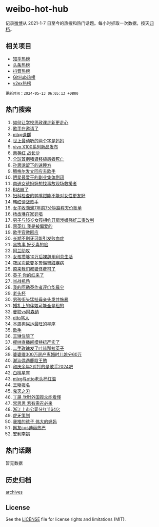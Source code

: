 # weibo-hot-hub

记录[微博](https://www.weibo.com)从 2021-1-7 日至今的热搜和热门话题。每小时抓取一次数据，按天[归档](archives)。

## 相关项目

- [知乎热榜](https://github.com/lonnyzhang423/zhihu-hot-hub)
- [头条热榜](https://github.com/lonnyzhang423/toutiao-hot-hub)
- [抖音热榜](https://github.com/lonnyzhang423/douyin-hot-hub)
- [GitHub热榜](https://github.com/lonnyzhang423/github-hot-hub)
- [v2ex热榜](https://github.com/lonnyzhang423/v2ex-hot-hub)


`更新时间：2024-05-13 06:05:13 +0800`

## 热门搜索

1. [如何让学校思政课走新更走心](https://m.weibo.cn/search?containerid=100103type%3D1%26t%3D10%26q%3D%23%E5%A6%82%E4%BD%95%E8%AE%A9%E5%AD%A6%E6%A0%A1%E6%80%9D%E6%94%BF%E8%AF%BE%E8%B5%B0%E6%96%B0%E6%9B%B4%E8%B5%B0%E5%BF%83%23&stream_entry_id=51&isnewpage=1&extparam=seat%3D1%26cate%3D10103%26dgr%3D0%26stream_entry_id%3D51%26filter_type%3Drealtimehot%26q%3D%2523%25E5%25A6%2582%25E4%25BD%2595%25E8%25AE%25A9%25E5%25AD%25A6%25E6%25A0%25A1%25E6%2580%259D%25E6%2594%25BF%25E8%25AF%25BE%25E8%25B5%25B0%25E6%2596%25B0%25E6%259B%25B4%25E8%25B5%25B0%25E5%25BF%2583%2523%26c_type%3D51%26pos%3D0%26display_time%3D1715551512%26pre_seqid%3D171555151276301142707)
1. [歌手在邀请了](https://m.weibo.cn/search?containerid=100103type%3D1%26t%3D10%26q%3D%23%E6%AD%8C%E6%89%8B%E5%9C%A8%E9%82%80%E8%AF%B7%E4%BA%86%23&stream_entry_id=31&isnewpage=1&extparam=seat%3D1%26lcate%3D5001%26pos%3D0%26q%3D%2523%25E6%25AD%258C%25E6%2589%258B%25E5%259C%25A8%25E9%2582%2580%25E8%25AF%25B7%25E4%25BA%2586%2523%26c_type%3D31%26flag%3D16%26dgr%3D0%26cate%3D5001%26band_rank%3D1%26stream_entry_id%3D31%26realpos%3D1%26filter_type%3Drealtimehot%26display_time%3D1715551512%26pre_seqid%3D171555151276301142707)
1. [mlxg退群](https://m.weibo.cn/search?containerid=100103type%3D1%26t%3D10%26q%3Dmlxg%E9%80%80%E7%BE%A4&stream_entry_id=31&isnewpage=1&extparam=seat%3D1%26lcate%3D5001%26pos%3D1%26q%3Dmlxg%25E9%2580%2580%25E7%25BE%25A4%26c_type%3D31%26flag%3D2%26dgr%3D0%26cate%3D5001%26band_rank%3D2%26stream_entry_id%3D31%26realpos%3D2%26filter_type%3Drealtimehot%26display_time%3D1715551512%26pre_seqid%3D171555151276301142707)
1. [世上最动听的两个字是妈妈](https://m.weibo.cn/search?containerid=100103type%3D1%26t%3D10%26q%3D%23%E4%B8%96%E4%B8%8A%E6%9C%80%E5%8A%A8%E5%90%AC%E7%9A%84%E4%B8%A4%E4%B8%AA%E5%AD%97%E6%98%AF%E5%A6%88%E5%A6%88%23&stream_entry_id=31&isnewpage=1&extparam=seat%3D1%26lcate%3D5001%26pos%3D2%26q%3D%2523%25E4%25B8%2596%25E4%25B8%258A%25E6%259C%2580%25E5%258A%25A8%25E5%2590%25AC%25E7%259A%2584%25E4%25B8%25A4%25E4%25B8%25AA%25E5%25AD%2597%25E6%2598%25AF%25E5%25A6%2588%25E5%25A6%2588%2523%26c_type%3D31%26flag%3D0%26dgr%3D0%26cate%3D5001%26band_rank%3D3%26stream_entry_id%3D31%26realpos%3D3%26filter_type%3Drealtimehot%26display_time%3D1715551512%26pre_seqid%3D171555151276301142707)
1. [vivo X100系列新品发布](https://m.weibo.cn/search?containerid=100103type%3D1%26t%3D10%26q%3Dvivo+X100%E7%B3%BB%E5%88%97%E6%96%B0%E5%93%81%E5%8F%91%E5%B8%83&stream_entry_id=31&isnewpage=1&extparam=seat%3D1%26lcate%3D5001%26filter_type%3Drealtimehot%26q%3Dvivo%2520X100%25E7%25B3%25BB%25E5%2588%2597%25E6%2596%25B0%25E5%2593%2581%25E5%258F%2591%25E5%25B8%2583%26c_type%3D31%26dgr%3D0%26cate%3D5001%26pos%3D3%26band_rank%3D4%26stream_entry_id%3D31%26adid%3D236180%26is_ad_pos%3D1%26display_time%3D1715551512%26pre_seqid%3D171555151276301142707)
1. [惠英红 战长沙](https://m.weibo.cn/search?containerid=100103type%3D1%26t%3D10%26q%3D%E6%83%A0%E8%8B%B1%E7%BA%A2+%E6%88%98%E9%95%BF%E6%B2%99&stream_entry_id=31&isnewpage=1&extparam=seat%3D1%26lcate%3D5001%26pos%3D4%26q%3D%25E6%2583%25A0%25E8%258B%25B1%25E7%25BA%25A2%2520%25E6%2588%2598%25E9%2595%25BF%25E6%25B2%2599%26c_type%3D31%26flag%3D2%26dgr%3D0%26cate%3D5001%26band_rank%3D4%26stream_entry_id%3D31%26realpos%3D4%26filter_type%3Drealtimehot%26display_time%3D1715551512%26pre_seqid%3D171555151276301142707)
1. [全球首例猪肾移植患者死亡](https://m.weibo.cn/search?containerid=100103type%3D1%26t%3D10%26q%3D%23%E5%85%A8%E7%90%83%E9%A6%96%E4%BE%8B%E7%8C%AA%E8%82%BE%E7%A7%BB%E6%A4%8D%E6%82%A3%E8%80%85%E6%AD%BB%E4%BA%A1%23&stream_entry_id=31&isnewpage=1&extparam=seat%3D1%26lcate%3D5001%26pos%3D5%26q%3D%2523%25E5%2585%25A8%25E7%2590%2583%25E9%25A6%2596%25E4%25BE%258B%25E7%258C%25AA%25E8%2582%25BE%25E7%25A7%25BB%25E6%25A4%258D%25E6%2582%25A3%25E8%2580%2585%25E6%25AD%25BB%25E4%25BA%25A1%2523%26c_type%3D31%26flag%3D2%26dgr%3D0%26cate%3D5001%26band_rank%3D5%26stream_entry_id%3D31%26realpos%3D5%26filter_type%3Drealtimehot%26display_time%3D1715551512%26pre_seqid%3D171555151276301142707)
1. [孙思邈留下的速睡方](https://m.weibo.cn/search?containerid=100103type%3D1%26t%3D10%26q%3D%23%E5%AD%99%E6%80%9D%E9%82%88%E7%95%99%E4%B8%8B%E7%9A%84%E9%80%9F%E7%9D%A1%E6%96%B9%23&stream_entry_id=31&isnewpage=1&extparam=seat%3D1%26lcate%3D5001%26pos%3D6%26q%3D%2523%25E5%25AD%2599%25E6%2580%259D%25E9%2582%2588%25E7%2595%2599%25E4%25B8%258B%25E7%259A%2584%25E9%2580%259F%25E7%259D%25A1%25E6%2596%25B9%2523%26c_type%3D31%26flag%3D2%26dgr%3D0%26cate%3D5001%26band_rank%3D6%26stream_entry_id%3D31%26realpos%3D6%26filter_type%3Drealtimehot%26display_time%3D1715551512%26pre_seqid%3D171555151276301142707)
1. [腾格尔发文回应去歌手](https://m.weibo.cn/search?containerid=100103type%3D1%26t%3D10%26q%3D%23%E8%85%BE%E6%A0%BC%E5%B0%94%E5%8F%91%E6%96%87%E5%9B%9E%E5%BA%94%E5%8E%BB%E6%AD%8C%E6%89%8B%23&stream_entry_id=31&isnewpage=1&extparam=seat%3D1%26lcate%3D5001%26pos%3D7%26q%3D%2523%25E8%2585%25BE%25E6%25A0%25BC%25E5%25B0%2594%25E5%258F%2591%25E6%2596%2587%25E5%259B%259E%25E5%25BA%2594%25E5%258E%25BB%25E6%25AD%258C%25E6%2589%258B%2523%26c_type%3D31%26flag%3D2%26dgr%3D0%26cate%3D5001%26band_rank%3D7%26stream_entry_id%3D31%26realpos%3D7%26filter_type%3Drealtimehot%26display_time%3D1715551512%26pre_seqid%3D171555151276301142707)
1. [明星最爱干的副业集体倒闭](https://m.weibo.cn/search?containerid=100103type%3D1%26t%3D10%26q%3D%23%E6%98%8E%E6%98%9F%E6%9C%80%E7%88%B1%E5%B9%B2%E7%9A%84%E5%89%AF%E4%B8%9A%E9%9B%86%E4%BD%93%E5%80%92%E9%97%AD%23&stream_entry_id=31&isnewpage=1&extparam=seat%3D1%26lcate%3D5001%26pos%3D8%26q%3D%2523%25E6%2598%258E%25E6%2598%259F%25E6%259C%2580%25E7%2588%25B1%25E5%25B9%25B2%25E7%259A%2584%25E5%2589%25AF%25E4%25B8%259A%25E9%259B%2586%25E4%25BD%2593%25E5%2580%2592%25E9%2597%25AD%2523%26c_type%3D31%26flag%3D2%26dgr%3D0%26cate%3D5001%26band_rank%3D8%26stream_entry_id%3D31%26realpos%3D8%26filter_type%3Drealtimehot%26display_time%3D1715551512%26pre_seqid%3D171555151276301142707)
1. [南通女孩妈妈想找事故现场救援者](https://m.weibo.cn/search?containerid=100103type%3D1%26t%3D10%26q%3D%23%E5%8D%97%E9%80%9A%E5%A5%B3%E5%AD%A9%E5%A6%88%E5%A6%88%E6%83%B3%E6%89%BE%E4%BA%8B%E6%95%85%E7%8E%B0%E5%9C%BA%E6%95%91%E6%8F%B4%E8%80%85%23&stream_entry_id=31&isnewpage=1&extparam=seat%3D1%26lcate%3D5001%26pos%3D9%26q%3D%2523%25E5%258D%2597%25E9%2580%259A%25E5%25A5%25B3%25E5%25AD%25A9%25E5%25A6%2588%25E5%25A6%2588%25E6%2583%25B3%25E6%2589%25BE%25E4%25BA%258B%25E6%2595%2585%25E7%258E%25B0%25E5%259C%25BA%25E6%2595%2591%25E6%258F%25B4%25E8%2580%2585%2523%26c_type%3D31%26flag%3D32768%26dgr%3D0%26cate%3D5001%26band_rank%3D9%26stream_entry_id%3D31%26realpos%3D9%26filter_type%3Drealtimehot%26display_time%3D1715551512%26pre_seqid%3D171555151276301142707)
1. [B站崩了](https://m.weibo.cn/search?containerid=100103type%3D1%26t%3D10%26q%3DB%E7%AB%99%E5%B4%A9%E4%BA%86&stream_entry_id=31&isnewpage=1&extparam=seat%3D1%26lcate%3D5001%26pos%3D10%26q%3DB%25E7%25AB%2599%25E5%25B4%25A9%25E4%25BA%2586%26c_type%3D31%26flag%3D0%26dgr%3D0%26cate%3D5001%26band_rank%3D10%26stream_entry_id%3D31%26realpos%3D10%26filter_type%3Drealtimehot%26display_time%3D1715551512%26pre_seqid%3D171555151276301142707)
1. [妇科检查的鸭嘴钳能不能对女性更友好](https://m.weibo.cn/search?containerid=100103type%3D1%26t%3D10%26q%3D%23%E5%A6%87%E7%A7%91%E6%A3%80%E6%9F%A5%E7%9A%84%E9%B8%AD%E5%98%B4%E9%92%B3%E8%83%BD%E4%B8%8D%E8%83%BD%E5%AF%B9%E5%A5%B3%E6%80%A7%E6%9B%B4%E5%8F%8B%E5%A5%BD%23&stream_entry_id=31&isnewpage=1&extparam=seat%3D1%26lcate%3D5001%26pos%3D11%26q%3D%2523%25E5%25A6%2587%25E7%25A7%2591%25E6%25A3%2580%25E6%259F%25A5%25E7%259A%2584%25E9%25B8%25AD%25E5%2598%25B4%25E9%2592%25B3%25E8%2583%25BD%25E4%25B8%258D%25E8%2583%25BD%25E5%25AF%25B9%25E5%25A5%25B3%25E6%2580%25A7%25E6%259B%25B4%25E5%258F%258B%25E5%25A5%25BD%2523%26c_type%3D31%26flag%3D2%26dgr%3D0%26cate%3D5001%26band_rank%3D11%26stream_entry_id%3D31%26realpos%3D11%26filter_type%3Drealtimehot%26display_time%3D1715551512%26pre_seqid%3D171555151276301142707)
1. [韩红请战歌手](https://m.weibo.cn/search?containerid=100103type%3D1%26t%3D10%26q%3D%E9%9F%A9%E7%BA%A2%E8%AF%B7%E6%88%98%E6%AD%8C%E6%89%8B&stream_entry_id=31&isnewpage=1&extparam=seat%3D1%26lcate%3D5001%26pos%3D12%26q%3D%25E9%259F%25A9%25E7%25BA%25A2%25E8%25AF%25B7%25E6%2588%2598%25E6%25AD%258C%25E6%2589%258B%26c_type%3D31%26flag%3D0%26dgr%3D0%26cate%3D5001%26band_rank%3D12%26stream_entry_id%3D31%26realpos%3D12%26filter_type%3Drealtimehot%26display_time%3D1715551512%26pre_seqid%3D171555151276301142707)
1. [女子收滴滴7年前7分钟路程天价账单](https://m.weibo.cn/search?containerid=100103type%3D1%26t%3D10%26q%3D%23%E5%A5%B3%E5%AD%90%E6%94%B6%E6%BB%B4%E6%BB%B47%E5%B9%B4%E5%89%8D7%E5%88%86%E9%92%9F%E8%B7%AF%E7%A8%8B%E5%A4%A9%E4%BB%B7%E8%B4%A6%E5%8D%95%23&stream_entry_id=31&isnewpage=1&extparam=seat%3D1%26lcate%3D5001%26pos%3D13%26q%3D%2523%25E5%25A5%25B3%25E5%25AD%2590%25E6%2594%25B6%25E6%25BB%25B4%25E6%25BB%25B47%25E5%25B9%25B4%25E5%2589%258D7%25E5%2588%2586%25E9%2592%259F%25E8%25B7%25AF%25E7%25A8%258B%25E5%25A4%25A9%25E4%25BB%25B7%25E8%25B4%25A6%25E5%258D%2595%2523%26c_type%3D31%26flag%3D1%26dgr%3D0%26cate%3D5001%26band_rank%3D13%26stream_entry_id%3D31%26realpos%3D13%26filter_type%3Drealtimehot%26display_time%3D1715551512%26pre_seqid%3D171555151276301142707)
1. [杨丞琳在家罚唱](https://m.weibo.cn/search?containerid=100103type%3D1%26t%3D10%26q%3D%23%E6%9D%A8%E4%B8%9E%E7%90%B3%E5%9C%A8%E5%AE%B6%E7%BD%9A%E5%94%B1%23&stream_entry_id=31&isnewpage=1&extparam=seat%3D1%26lcate%3D5001%26pos%3D14%26q%3D%2523%25E6%259D%25A8%25E4%25B8%259E%25E7%2590%25B3%25E5%259C%25A8%25E5%25AE%25B6%25E7%25BD%259A%25E5%2594%25B1%2523%26c_type%3D31%26flag%3D2%26dgr%3D0%26cate%3D5001%26band_rank%3D14%26stream_entry_id%3D31%26realpos%3D14%26filter_type%3Drealtimehot%26display_time%3D1715551512%26pre_seqid%3D171555151276301142707)
1. [男子与16岁女孩相约开房涉嫌强奸二审改判](https://m.weibo.cn/search?containerid=100103type%3D1%26t%3D10%26q%3D%23%E7%94%B7%E5%AD%90%E4%B8%8E16%E5%B2%81%E5%A5%B3%E5%AD%A9%E7%9B%B8%E7%BA%A6%E5%BC%80%E6%88%BF%E6%B6%89%E5%AB%8C%E5%BC%BA%E5%A5%B8%E4%BA%8C%E5%AE%A1%E6%94%B9%E5%88%A4%23&stream_entry_id=31&isnewpage=1&extparam=seat%3D1%26lcate%3D5001%26pos%3D15%26q%3D%2523%25E7%2594%25B7%25E5%25AD%2590%25E4%25B8%258E16%25E5%25B2%2581%25E5%25A5%25B3%25E5%25AD%25A9%25E7%259B%25B8%25E7%25BA%25A6%25E5%25BC%2580%25E6%2588%25BF%25E6%25B6%2589%25E5%25AB%258C%25E5%25BC%25BA%25E5%25A5%25B8%25E4%25BA%258C%25E5%25AE%25A1%25E6%2594%25B9%25E5%2588%25A4%2523%26c_type%3D31%26flag%3D2%26dgr%3D0%26cate%3D5001%26band_rank%3D15%26stream_entry_id%3D31%26realpos%3D15%26filter_type%3Drealtimehot%26display_time%3D1715551512%26pre_seqid%3D171555151276301142707)
1. [惠英红 我是被偏爱的](https://m.weibo.cn/search?containerid=100103type%3D1%26t%3D10%26q%3D%E6%83%A0%E8%8B%B1%E7%BA%A2+%E6%88%91%E6%98%AF%E8%A2%AB%E5%81%8F%E7%88%B1%E7%9A%84&stream_entry_id=31&isnewpage=1&extparam=seat%3D1%26lcate%3D5001%26pos%3D16%26q%3D%25E6%2583%25A0%25E8%258B%25B1%25E7%25BA%25A2%2520%25E6%2588%2591%25E6%2598%25AF%25E8%25A2%25AB%25E5%2581%258F%25E7%2588%25B1%25E7%259A%2584%26c_type%3D31%26flag%3D2%26dgr%3D0%26cate%3D5001%26band_rank%3D16%26stream_entry_id%3D31%26realpos%3D16%26filter_type%3Drealtimehot%26display_time%3D1715551512%26pre_seqid%3D171555151276301142707)
1. [歌手官微回应](https://m.weibo.cn/search?containerid=100103type%3D1%26t%3D10%26q%3D%E6%AD%8C%E6%89%8B%E5%AE%98%E5%BE%AE%E5%9B%9E%E5%BA%94&stream_entry_id=31&isnewpage=1&extparam=seat%3D1%26lcate%3D5001%26pos%3D17%26q%3D%25E6%25AD%258C%25E6%2589%258B%25E5%25AE%2598%25E5%25BE%25AE%25E5%259B%259E%25E5%25BA%2594%26c_type%3D31%26flag%3D0%26dgr%3D0%26cate%3D5001%26band_rank%3D17%26stream_entry_id%3D31%26realpos%3D17%26filter_type%3Drealtimehot%26display_time%3D1715551512%26pre_seqid%3D171555151276301142707)
1. [长期不刷牙可能引发败血症](https://m.weibo.cn/search?containerid=100103type%3D1%26t%3D10%26q%3D%23%E9%95%BF%E6%9C%9F%E4%B8%8D%E5%88%B7%E7%89%99%E5%8F%AF%E8%83%BD%E5%BC%95%E5%8F%91%E8%B4%A5%E8%A1%80%E7%97%87%23&stream_entry_id=31&isnewpage=1&extparam=seat%3D1%26lcate%3D5001%26pos%3D18%26q%3D%2523%25E9%2595%25BF%25E6%259C%259F%25E4%25B8%258D%25E5%2588%25B7%25E7%2589%2599%25E5%258F%25AF%25E8%2583%25BD%25E5%25BC%2595%25E5%258F%2591%25E8%25B4%25A5%25E8%25A1%2580%25E7%2597%2587%2523%26c_type%3D31%26flag%3D0%26dgr%3D0%26cate%3D5001%26band_rank%3D18%26stream_entry_id%3D31%26realpos%3D18%26filter_type%3Drealtimehot%26display_time%3D1715551512%26pre_seqid%3D171555151276301142707)
1. [黑执事 好歹毒的脸](https://m.weibo.cn/search?containerid=100103type%3D1%26t%3D10%26q%3D%E9%BB%91%E6%89%A7%E4%BA%8B+%E5%A5%BD%E6%AD%B9%E6%AF%92%E7%9A%84%E8%84%B8&stream_entry_id=31&isnewpage=1&extparam=seat%3D1%26lcate%3D5001%26pos%3D19%26q%3D%25E9%25BB%2591%25E6%2589%25A7%25E4%25BA%258B%2520%25E5%25A5%25BD%25E6%25AD%25B9%25E6%25AF%2592%25E7%259A%2584%25E8%2584%25B8%26c_type%3D31%26flag%3D0%26dgr%3D0%26cate%3D5001%26band_rank%3D19%26stream_entry_id%3D31%26realpos%3D19%26filter_type%3Drealtimehot%26display_time%3D1715551512%26pre_seqid%3D171555151276301142707)
1. [阿兰助攻](https://m.weibo.cn/search?containerid=100103type%3D1%26t%3D10%26q%3D%23%E9%98%BF%E5%85%B0%E5%8A%A9%E6%94%BB%23&stream_entry_id=31&isnewpage=1&extparam=seat%3D1%26lcate%3D5001%26pos%3D20%26q%3D%2523%25E9%2598%25BF%25E5%2585%25B0%25E5%258A%25A9%25E6%2594%25BB%2523%26c_type%3D31%26flag%3D0%26dgr%3D0%26cate%3D5001%26band_rank%3D20%26stream_entry_id%3D31%26realpos%3D20%26filter_type%3Drealtimehot%26display_time%3D1715551512%26pre_seqid%3D171555151276301142707)
1. [女孩攒够10万后裸辞用利息生活](https://m.weibo.cn/search?containerid=100103type%3D1%26t%3D10%26q%3D%23%E5%A5%B3%E5%AD%A9%E6%94%92%E5%A4%9F10%E4%B8%87%E5%90%8E%E8%A3%B8%E8%BE%9E%E7%94%A8%E5%88%A9%E6%81%AF%E7%94%9F%E6%B4%BB%23&stream_entry_id=31&isnewpage=1&extparam=seat%3D1%26lcate%3D5001%26pos%3D21%26q%3D%2523%25E5%25A5%25B3%25E5%25AD%25A9%25E6%2594%2592%25E5%25A4%259F10%25E4%25B8%2587%25E5%2590%258E%25E8%25A3%25B8%25E8%25BE%259E%25E7%2594%25A8%25E5%2588%25A9%25E6%2581%25AF%25E7%2594%259F%25E6%25B4%25BB%2523%26c_type%3D31%26flag%3D0%26dgr%3D0%26cate%3D5001%26band_rank%3D21%26stream_entry_id%3D31%26realpos%3D21%26filter_type%3Drealtimehot%26display_time%3D1715551512%26pre_seqid%3D171555151276301142707)
1. [夜尿次数变多警惕肾脏疾病](https://m.weibo.cn/search?containerid=100103type%3D1%26t%3D10%26q%3D%23%E5%A4%9C%E5%B0%BF%E6%AC%A1%E6%95%B0%E5%8F%98%E5%A4%9A%E8%AD%A6%E6%83%95%E8%82%BE%E8%84%8F%E7%96%BE%E7%97%85%23&stream_entry_id=31&isnewpage=1&extparam=seat%3D1%26lcate%3D5001%26pos%3D22%26q%3D%2523%25E5%25A4%259C%25E5%25B0%25BF%25E6%25AC%25A1%25E6%2595%25B0%25E5%258F%2598%25E5%25A4%259A%25E8%25AD%25A6%25E6%2583%2595%25E8%2582%25BE%25E8%2584%258F%25E7%2596%25BE%25E7%2597%2585%2523%26c_type%3D31%26flag%3D0%26dgr%3D0%26cate%3D5001%26band_rank%3D22%26stream_entry_id%3D31%26realpos%3D22%26filter_type%3Drealtimehot%26display_time%3D1715551512%26pre_seqid%3D171555151276301142707)
1. [原来我们都错怪费可了](https://m.weibo.cn/search?containerid=100103type%3D1%26t%3D10%26q%3D%23%E5%8E%9F%E6%9D%A5%E6%88%91%E4%BB%AC%E9%83%BD%E9%94%99%E6%80%AA%E8%B4%B9%E5%8F%AF%E4%BA%86%23&stream_entry_id=31&isnewpage=1&extparam=seat%3D1%26lcate%3D5001%26pos%3D23%26q%3D%2523%25E5%258E%259F%25E6%259D%25A5%25E6%2588%2591%25E4%25BB%25AC%25E9%2583%25BD%25E9%2594%2599%25E6%2580%25AA%25E8%25B4%25B9%25E5%258F%25AF%25E4%25BA%2586%2523%26c_type%3D31%26flag%3D2%26dgr%3D0%26cate%3D5001%26band_rank%3D23%26stream_entry_id%3D31%26realpos%3D23%26filter_type%3Drealtimehot%26display_time%3D1715551512%26pre_seqid%3D171555151276301142707)
1. [英子 你的红来了](https://m.weibo.cn/search?containerid=100103type%3D1%26t%3D10%26q%3D%E8%8B%B1%E5%AD%90+%E4%BD%A0%E7%9A%84%E7%BA%A2%E6%9D%A5%E4%BA%86&stream_entry_id=31&isnewpage=1&extparam=seat%3D1%26lcate%3D5001%26pos%3D24%26q%3D%25E8%258B%25B1%25E5%25AD%2590%2520%25E4%25BD%25A0%25E7%259A%2584%25E7%25BA%25A2%25E6%259D%25A5%25E4%25BA%2586%26c_type%3D31%26flag%3D0%26dgr%3D0%26cate%3D5001%26band_rank%3D24%26stream_entry_id%3D31%26realpos%3D24%26filter_type%3Drealtimehot%26display_time%3D1715551512%26pre_seqid%3D171555151276301142707)
1. [肖战机场](https://m.weibo.cn/search?containerid=100103type%3D1%26t%3D10%26q%3D%E8%82%96%E6%88%98%E6%9C%BA%E5%9C%BA&stream_entry_id=31&isnewpage=1&extparam=seat%3D1%26lcate%3D5001%26pos%3D25%26q%3D%25E8%2582%2596%25E6%2588%2598%25E6%259C%25BA%25E5%259C%25BA%26c_type%3D31%26flag%3D0%26dgr%3D0%26cate%3D5001%26band_rank%3D25%26stream_entry_id%3D31%26realpos%3D25%26filter_type%3Drealtimehot%26display_time%3D1715551512%26pre_seqid%3D171555151276301142707)
1. [我的阿勒泰作者评价华晨宇](https://m.weibo.cn/search?containerid=100103type%3D1%26t%3D10%26q%3D%E6%88%91%E7%9A%84%E9%98%BF%E5%8B%92%E6%B3%B0%E4%BD%9C%E8%80%85%E8%AF%84%E4%BB%B7%E5%8D%8E%E6%99%A8%E5%AE%87&stream_entry_id=31&isnewpage=1&extparam=seat%3D1%26lcate%3D5001%26pos%3D26%26q%3D%25E6%2588%2591%25E7%259A%2584%25E9%2598%25BF%25E5%258B%2592%25E6%25B3%25B0%25E4%25BD%259C%25E8%2580%2585%25E8%25AF%2584%25E4%25BB%25B7%25E5%258D%258E%25E6%2599%25A8%25E5%25AE%2587%26c_type%3D31%26flag%3D0%26dgr%3D0%26cate%3D5001%26band_rank%3D26%26stream_entry_id%3D31%26realpos%3D26%26filter_type%3Drealtimehot%26display_time%3D1715551512%26pre_seqid%3D171555151276301142707)
1. [老头杯](https://m.weibo.cn/search?containerid=100103type%3D1%26t%3D10%26q%3D%E8%80%81%E5%A4%B4%E6%9D%AF&stream_entry_id=31&isnewpage=1&extparam=seat%3D1%26lcate%3D5001%26pos%3D27%26q%3D%25E8%2580%2581%25E5%25A4%25B4%25E6%259D%25AF%26c_type%3D31%26flag%3D0%26dgr%3D0%26cate%3D5001%26band_rank%3D27%26stream_entry_id%3D31%26realpos%3D27%26filter_type%3Drealtimehot%26display_time%3D1715551512%26pre_seqid%3D171555151276301142707)
1. [男孩街头猛扯母亲头发并施暴](https://m.weibo.cn/search?containerid=100103type%3D1%26t%3D10%26q%3D%23%E7%94%B7%E5%AD%A9%E8%A1%97%E5%A4%B4%E7%8C%9B%E6%89%AF%E6%AF%8D%E4%BA%B2%E5%A4%B4%E5%8F%91%E5%B9%B6%E6%96%BD%E6%9A%B4%23&stream_entry_id=31&isnewpage=1&extparam=seat%3D1%26lcate%3D5001%26pos%3D28%26q%3D%2523%25E7%2594%25B7%25E5%25AD%25A9%25E8%25A1%2597%25E5%25A4%25B4%25E7%258C%259B%25E6%2589%25AF%25E6%25AF%258D%25E4%25BA%25B2%25E5%25A4%25B4%25E5%258F%2591%25E5%25B9%25B6%25E6%2596%25BD%25E6%259A%25B4%2523%26c_type%3D31%26flag%3D0%26dgr%3D0%26cate%3D5001%26band_rank%3D28%26stream_entry_id%3D31%26realpos%3D28%26filter_type%3Drealtimehot%26display_time%3D1715551512%26pre_seqid%3D171555151276301142707)
1. [婚礼上的伴娘可能全是租的](https://m.weibo.cn/search?containerid=100103type%3D1%26t%3D10%26q%3D%23%E5%A9%9A%E7%A4%BC%E4%B8%8A%E7%9A%84%E4%BC%B4%E5%A8%98%E5%8F%AF%E8%83%BD%E5%85%A8%E6%98%AF%E7%A7%9F%E7%9A%84%23&stream_entry_id=31&isnewpage=1&extparam=seat%3D1%26lcate%3D5001%26pos%3D29%26q%3D%2523%25E5%25A9%259A%25E7%25A4%25BC%25E4%25B8%258A%25E7%259A%2584%25E4%25BC%25B4%25E5%25A8%2598%25E5%258F%25AF%25E8%2583%25BD%25E5%2585%25A8%25E6%2598%25AF%25E7%25A7%259F%25E7%259A%2584%2523%26c_type%3D31%26flag%3D0%26dgr%3D0%26cate%3D5001%26band_rank%3D29%26stream_entry_id%3D31%26realpos%3D29%26filter_type%3Drealtimehot%26display_time%3D1715551512%26pre_seqid%3D171555151276301142707)
1. [曼联vs阿森纳](https://m.weibo.cn/search?containerid=100103type%3D1%26t%3D10%26q%3D%23%E6%9B%BC%E8%81%94vs%E9%98%BF%E6%A3%AE%E7%BA%B3%23&stream_entry_id=31&isnewpage=1&extparam=seat%3D1%26lcate%3D5001%26pos%3D30%26q%3D%2523%25E6%259B%25BC%25E8%2581%2594vs%25E9%2598%25BF%25E6%25A3%25AE%25E7%25BA%25B3%2523%26c_type%3D31%26flag%3D0%26dgr%3D0%26cate%3D5001%26band_rank%3D30%26stream_entry_id%3D31%26realpos%3D30%26filter_type%3Drealtimehot%26display_time%3D1715551512%26pre_seqid%3D171555151276301142707)
1. [otto骂人](https://m.weibo.cn/search?containerid=100103type%3D1%26t%3D10%26q%3Dotto%E9%AA%82%E4%BA%BA&stream_entry_id=31&isnewpage=1&extparam=seat%3D1%26lcate%3D5001%26pos%3D31%26q%3Dotto%25E9%25AA%2582%25E4%25BA%25BA%26c_type%3D31%26flag%3D0%26dgr%3D0%26cate%3D5001%26band_rank%3D31%26stream_entry_id%3D31%26realpos%3D31%26filter_type%3Drealtimehot%26display_time%3D1715551512%26pre_seqid%3D171555151276301142707)
1. [本周狗屎运最旺的星座](https://m.weibo.cn/search?containerid=100103type%3D1%26t%3D10%26q%3D%E6%9C%AC%E5%91%A8%E7%8B%97%E5%B1%8E%E8%BF%90%E6%9C%80%E6%97%BA%E7%9A%84%E6%98%9F%E5%BA%A7&stream_entry_id=31&isnewpage=1&extparam=seat%3D1%26lcate%3D5001%26pos%3D32%26q%3D%25E6%259C%25AC%25E5%2591%25A8%25E7%258B%2597%25E5%25B1%258E%25E8%25BF%2590%25E6%259C%2580%25E6%2597%25BA%25E7%259A%2584%25E6%2598%259F%25E5%25BA%25A7%26c_type%3D31%26flag%3D0%26dgr%3D0%26cate%3D5001%26band_rank%3D32%26stream_entry_id%3D31%26realpos%3D32%26filter_type%3Drealtimehot%26display_time%3D1715551512%26pre_seqid%3D171555151276301142707)
1. [歌手](https://m.weibo.cn/search?containerid=100103type%3D1%26t%3D10%26q%3D%E6%AD%8C%E6%89%8B&stream_entry_id=31&isnewpage=1&extparam=seat%3D1%26lcate%3D5001%26pos%3D33%26q%3D%25E6%25AD%258C%25E6%2589%258B%26c_type%3D31%26flag%3D0%26dgr%3D0%26cate%3D5001%26band_rank%3D33%26stream_entry_id%3D31%26realpos%3D33%26filter_type%3Drealtimehot%26display_time%3D1715551512%26pre_seqid%3D171555151276301142707)
1. [王琳住院了](https://m.weibo.cn/search?containerid=100103type%3D1%26t%3D10%26q%3D%23%E7%8E%8B%E7%90%B3%E4%BD%8F%E9%99%A2%E4%BA%86%23&stream_entry_id=31&isnewpage=1&extparam=seat%3D1%26lcate%3D5001%26pos%3D34%26q%3D%2523%25E7%258E%258B%25E7%2590%25B3%25E4%25BD%258F%25E9%2599%25A2%25E4%25BA%2586%2523%26c_type%3D31%26flag%3D0%26dgr%3D0%26cate%3D5001%26band_rank%3D34%26stream_entry_id%3D31%26realpos%3D34%26filter_type%3Drealtimehot%26display_time%3D1715551512%26pre_seqid%3D171555151276301142707)
1. [椰树直播间模特捂严实了](https://m.weibo.cn/search?containerid=100103type%3D1%26t%3D10%26q%3D%23%E6%A4%B0%E6%A0%91%E7%9B%B4%E6%92%AD%E9%97%B4%E6%A8%A1%E7%89%B9%E6%8D%82%E4%B8%A5%E5%AE%9E%E4%BA%86%23&stream_entry_id=31&isnewpage=1&extparam=seat%3D1%26lcate%3D5001%26pos%3D35%26q%3D%2523%25E6%25A4%25B0%25E6%25A0%2591%25E7%259B%25B4%25E6%2592%25AD%25E9%2597%25B4%25E6%25A8%25A1%25E7%2589%25B9%25E6%258D%2582%25E4%25B8%25A5%25E5%25AE%259E%25E4%25BA%2586%2523%26c_type%3D31%26flag%3D0%26dgr%3D0%26cate%3D5001%26band_rank%3D35%26stream_entry_id%3D31%26realpos%3D35%26filter_type%3Drealtimehot%26display_time%3D1715551512%26pre_seqid%3D171555151276301142707)
1. [二手玫瑰发了叶赫那拉英子](https://m.weibo.cn/search?containerid=100103type%3D1%26t%3D10%26q%3D%E4%BA%8C%E6%89%8B%E7%8E%AB%E7%91%B0%E5%8F%91%E4%BA%86%E5%8F%B6%E8%B5%AB%E9%82%A3%E6%8B%89%E8%8B%B1%E5%AD%90&stream_entry_id=31&isnewpage=1&extparam=seat%3D1%26lcate%3D5001%26pos%3D36%26q%3D%25E4%25BA%258C%25E6%2589%258B%25E7%258E%25AB%25E7%2591%25B0%25E5%258F%2591%25E4%25BA%2586%25E5%258F%25B6%25E8%25B5%25AB%25E9%2582%25A3%25E6%258B%2589%25E8%258B%25B1%25E5%25AD%2590%26c_type%3D31%26flag%3D0%26dgr%3D0%26cate%3D5001%26band_rank%3D36%26stream_entry_id%3D31%26realpos%3D36%26filter_type%3Drealtimehot%26display_time%3D1715551512%26pre_seqid%3D171555151276301142707)
1. [婆婆赠300万房产离婚时儿媳分60万](https://m.weibo.cn/search?containerid=100103type%3D1%26t%3D10%26q%3D%23%E5%A9%86%E5%A9%86%E8%B5%A0300%E4%B8%87%E6%88%BF%E4%BA%A7%E7%A6%BB%E5%A9%9A%E6%97%B6%E5%84%BF%E5%AA%B3%E5%88%8660%E4%B8%87%23&stream_entry_id=31&isnewpage=1&extparam=seat%3D1%26lcate%3D5001%26pos%3D37%26q%3D%2523%25E5%25A9%2586%25E5%25A9%2586%25E8%25B5%25A0300%25E4%25B8%2587%25E6%2588%25BF%25E4%25BA%25A7%25E7%25A6%25BB%25E5%25A9%259A%25E6%2597%25B6%25E5%2584%25BF%25E5%25AA%25B3%25E5%2588%258660%25E4%25B8%2587%2523%26c_type%3D31%26flag%3D0%26dgr%3D0%26cate%3D5001%26band_rank%3D37%26stream_entry_id%3D31%26realpos%3D37%26filter_type%3Drealtimehot%26display_time%3D1715551512%26pre_seqid%3D171555151276301142707)
1. [潮汕偶遇鹿晗王勉](https://m.weibo.cn/search?containerid=100103type%3D1%26t%3D10%26q%3D%23%E6%BD%AE%E6%B1%95%E5%81%B6%E9%81%87%E9%B9%BF%E6%99%97%E7%8E%8B%E5%8B%89%23&stream_entry_id=31&isnewpage=1&extparam=seat%3D1%26lcate%3D5001%26pos%3D38%26q%3D%2523%25E6%25BD%25AE%25E6%25B1%2595%25E5%2581%25B6%25E9%2581%2587%25E9%25B9%25BF%25E6%2599%2597%25E7%258E%258B%25E5%258B%2589%2523%26c_type%3D31%26flag%3D0%26dgr%3D0%26cate%3D5001%26band_rank%3D38%26stream_entry_id%3D31%26realpos%3D38%26filter_type%3Drealtimehot%26display_time%3D1715551512%26pre_seqid%3D171555151276301142707)
1. [和庆余年2对打的是歌手2024吧](https://m.weibo.cn/search?containerid=100103type%3D1%26t%3D10%26q%3D%23%E5%92%8C%E5%BA%86%E4%BD%99%E5%B9%B42%E5%AF%B9%E6%89%93%E7%9A%84%E6%98%AF%E6%AD%8C%E6%89%8B2024%E5%90%A7%23&stream_entry_id=31&isnewpage=1&extparam=seat%3D1%26lcate%3D5001%26pos%3D39%26q%3D%2523%25E5%2592%258C%25E5%25BA%2586%25E4%25BD%2599%25E5%25B9%25B42%25E5%25AF%25B9%25E6%2589%2593%25E7%259A%2584%25E6%2598%25AF%25E6%25AD%258C%25E6%2589%258B2024%25E5%2590%25A7%2523%26c_type%3D31%26flag%3D0%26dgr%3D0%26cate%3D5001%26band_rank%3D39%26stream_entry_id%3D31%26realpos%3D39%26filter_type%3Drealtimehot%26display_time%3D1715551512%26pre_seqid%3D171555151276301142707)
1. [白桃星座](https://m.weibo.cn/search?containerid=100103type%3D1%26t%3D10%26q%3D%E7%99%BD%E6%A1%83%E6%98%9F%E5%BA%A7&stream_entry_id=31&isnewpage=1&extparam=seat%3D1%26lcate%3D5001%26pos%3D40%26q%3D%25E7%2599%25BD%25E6%25A1%2583%25E6%2598%259F%25E5%25BA%25A7%26c_type%3D31%26flag%3D0%26dgr%3D0%26cate%3D5001%26band_rank%3D40%26stream_entry_id%3D31%26realpos%3D40%26filter_type%3Drealtimehot%26display_time%3D1715551512%26pre_seqid%3D171555151276301142707)
1. [mlxg与otto老头杯红温](https://m.weibo.cn/search?containerid=100103type%3D1%26t%3D10%26q%3D%23mlxg%E4%B8%8Eotto%E8%80%81%E5%A4%B4%E6%9D%AF%E7%BA%A2%E6%B8%A9%23&stream_entry_id=31&isnewpage=1&extparam=seat%3D1%26lcate%3D5001%26pos%3D41%26q%3D%2523mlxg%25E4%25B8%258Eotto%25E8%2580%2581%25E5%25A4%25B4%25E6%259D%25AF%25E7%25BA%25A2%25E6%25B8%25A9%2523%26c_type%3D31%26flag%3D0%26dgr%3D0%26cate%3D5001%26band_rank%3D41%26stream_entry_id%3D31%26realpos%3D41%26filter_type%3Drealtimehot%26display_time%3D1715551512%26pre_seqid%3D171555151276301142707)
1. [王晰报名](https://m.weibo.cn/search?containerid=100103type%3D1%26t%3D10%26q%3D%E7%8E%8B%E6%99%B0%E6%8A%A5%E5%90%8D&stream_entry_id=31&isnewpage=1&extparam=seat%3D1%26lcate%3D5001%26pos%3D42%26q%3D%25E7%258E%258B%25E6%2599%25B0%25E6%258A%25A5%25E5%2590%258D%26c_type%3D31%26flag%3D0%26dgr%3D0%26cate%3D5001%26band_rank%3D42%26stream_entry_id%3D31%26realpos%3D42%26filter_type%3Drealtimehot%26display_time%3D1715551512%26pre_seqid%3D171555151276301142707)
1. [鬼灭之刃](https://m.weibo.cn/search?containerid=100103type%3D1%26t%3D10%26q%3D%E9%AC%BC%E7%81%AD%E4%B9%8B%E5%88%83&stream_entry_id=31&isnewpage=1&extparam=seat%3D1%26lcate%3D5001%26pos%3D43%26q%3D%25E9%25AC%25BC%25E7%2581%25AD%25E4%25B9%258B%25E5%2588%2583%26c_type%3D31%26flag%3D0%26dgr%3D0%26cate%3D5001%26band_rank%3D43%26stream_entry_id%3D31%26realpos%3D43%26filter_type%3Drealtimehot%26display_time%3D1715551512%26pre_seqid%3D171555151276301142707)
1. [丁晟 欣慰外国观众能看懂](https://m.weibo.cn/search?containerid=100103type%3D1%26t%3D10%26q%3D%E4%B8%81%E6%99%9F+%E6%AC%A3%E6%85%B0%E5%A4%96%E5%9B%BD%E8%A7%82%E4%BC%97%E8%83%BD%E7%9C%8B%E6%87%82&stream_entry_id=31&isnewpage=1&extparam=seat%3D1%26lcate%3D5001%26pos%3D44%26q%3D%25E4%25B8%2581%25E6%2599%259F%2520%25E6%25AC%25A3%25E6%2585%25B0%25E5%25A4%2596%25E5%259B%25BD%25E8%25A7%2582%25E4%25BC%2597%25E8%2583%25BD%25E7%259C%258B%25E6%2587%2582%26c_type%3D31%26flag%3D0%26dgr%3D0%26cate%3D5001%26band_rank%3D44%26stream_entry_id%3D31%26realpos%3D44%26filter_type%3Drealtimehot%26display_time%3D1715551512%26pre_seqid%3D171555151276301142707)
1. [常思思 若有需召必来](https://m.weibo.cn/search?containerid=100103type%3D1%26t%3D10%26q%3D%E5%B8%B8%E6%80%9D%E6%80%9D+%E8%8B%A5%E6%9C%89%E9%9C%80%E5%8F%AC%E5%BF%85%E6%9D%A5&stream_entry_id=31&isnewpage=1&extparam=seat%3D1%26lcate%3D5001%26pos%3D45%26q%3D%25E5%25B8%25B8%25E6%2580%259D%25E6%2580%259D%2520%25E8%258B%25A5%25E6%259C%2589%25E9%259C%2580%25E5%258F%25AC%25E5%25BF%2585%25E6%259D%25A5%26c_type%3D31%26flag%3D0%26dgr%3D0%26cate%3D5001%26band_rank%3D45%26stream_entry_id%3D31%26realpos%3D45%26filter_type%3Drealtimehot%26display_time%3D1715551512%26pre_seqid%3D171555151276301142707)
1. [浙江上市公司分红1164亿](https://m.weibo.cn/search?containerid=100103type%3D1%26t%3D10%26q%3D%23%E6%B5%99%E6%B1%9F%E4%B8%8A%E5%B8%82%E5%85%AC%E5%8F%B8%E5%88%86%E7%BA%A21164%E4%BA%BF%23&stream_entry_id=31&isnewpage=1&extparam=seat%3D1%26lcate%3D5001%26pos%3D46%26q%3D%2523%25E6%25B5%2599%25E6%25B1%259F%25E4%25B8%258A%25E5%25B8%2582%25E5%2585%25AC%25E5%258F%25B8%25E5%2588%2586%25E7%25BA%25A21164%25E4%25BA%25BF%2523%26c_type%3D31%26flag%3D0%26dgr%3D0%26cate%3D5001%26band_rank%3D46%26stream_entry_id%3D31%26realpos%3D46%26filter_type%3Drealtimehot%26display_time%3D1715551512%26pre_seqid%3D171555151276301142707)
1. [虎牙策划](https://m.weibo.cn/search?containerid=100103type%3D1%26t%3D10%26q%3D%E8%99%8E%E7%89%99%E7%AD%96%E5%88%92&stream_entry_id=31&isnewpage=1&extparam=seat%3D1%26lcate%3D5001%26pos%3D47%26q%3D%25E8%2599%258E%25E7%2589%2599%25E7%25AD%2596%25E5%2588%2592%26c_type%3D31%26flag%3D0%26dgr%3D0%26cate%3D5001%26band_rank%3D47%26stream_entry_id%3D31%26realpos%3D47%26filter_type%3Drealtimehot%26display_time%3D1715551512%26pre_seqid%3D171555151276301142707)
1. [我推的孩子 伟大的妈妈](https://m.weibo.cn/search?containerid=100103type%3D1%26t%3D10%26q%3D%E6%88%91%E6%8E%A8%E7%9A%84%E5%AD%A9%E5%AD%90+%E4%BC%9F%E5%A4%A7%E7%9A%84%E5%A6%88%E5%A6%88&stream_entry_id=31&isnewpage=1&extparam=seat%3D1%26lcate%3D5001%26pos%3D48%26q%3D%25E6%2588%2591%25E6%258E%25A8%25E7%259A%2584%25E5%25AD%25A9%25E5%25AD%2590%2520%25E4%25BC%259F%25E5%25A4%25A7%25E7%259A%2584%25E5%25A6%2588%25E5%25A6%2588%26c_type%3D31%26flag%3D1%26dgr%3D0%26cate%3D5001%26band_rank%3D48%26stream_entry_id%3D31%26realpos%3D48%26filter_type%3Drealtimehot%26display_time%3D1715551512%26pre_seqid%3D171555151276301142707)
1. [网友cos迪丽热巴](https://m.weibo.cn/search?containerid=100103type%3D1%26t%3D10%26q%3D%23%E7%BD%91%E5%8F%8Bcos%E8%BF%AA%E4%B8%BD%E7%83%AD%E5%B7%B4%23&stream_entry_id=31&isnewpage=1&extparam=seat%3D1%26lcate%3D5001%26pos%3D49%26q%3D%2523%25E7%25BD%2591%25E5%258F%258Bcos%25E8%25BF%25AA%25E4%25B8%25BD%25E7%2583%25AD%25E5%25B7%25B4%2523%26c_type%3D31%26flag%3D0%26dgr%3D0%26cate%3D5001%26band_rank%3D49%26stream_entry_id%3D31%26realpos%3D49%26filter_type%3Drealtimehot%26display_time%3D1715551512%26pre_seqid%3D171555151276301142707)
1. [安利李娟](https://m.weibo.cn/search?containerid=100103type%3D1%26t%3D10%26q%3D%E5%AE%89%E5%88%A9%E6%9D%8E%E5%A8%9F&stream_entry_id=31&isnewpage=1&extparam=seat%3D1%26lcate%3D5001%26pos%3D50%26q%3D%25E5%25AE%2589%25E5%2588%25A9%25E6%259D%258E%25E5%25A8%259F%26c_type%3D31%26flag%3D0%26dgr%3D0%26cate%3D5001%26band_rank%3D50%26stream_entry_id%3D31%26realpos%3D50%26filter_type%3Drealtimehot%26display_time%3D1715551512%26pre_seqid%3D171555151276301142707)

## 热门话题

暂无数据

## 历史归档

[archives](archives)

## License

See the [LICENSE](LICENSE) file for license rights and limitations (MIT).
